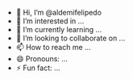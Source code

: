 - 👋 Hi, I’m @aldemifelipedo
- 👀 I’m interested in ...
- 🌱 I’m currently learning ...
- 💞️ I’m looking to collaborate on ...
- 📫 How to reach me ...
- 😄 Pronouns: ...
- ⚡ Fun fact: ...

<!---
aldemifelipedo/aldemifelipedo is a ✨ special ✨ repository because its `README.md` (this file) appears on your GitHub profile.
You can click the Preview link to take a look at your changes.
--->
